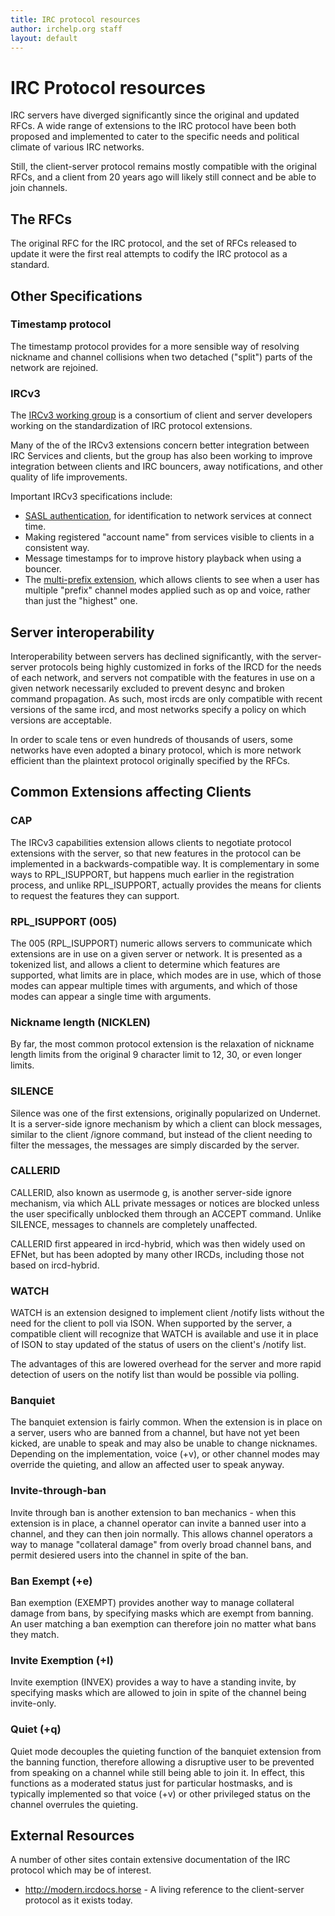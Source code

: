 ```yaml
---
title: IRC protocol resources
author: irchelp.org staff
layout: default
---
```


# IRC Protocol resources

IRC servers have diverged significantly since the original and updated RFCs.
A wide range of extensions to the IRC protocol have been both proposed and implemented
to cater to the specific needs and political climate of various IRC networks.

Still, the client-server protocol remains mostly compatible with the original RFCs,
and a client from 20 years ago will likely still connect and be able to join channels.

## The RFCs
The original RFC for the IRC protocol, and the set of RFCs released to update it
were the first real attempts to codify the IRC protocol as a standard.

## Other Specifications

### Timestamp protocol
The timestamp protocol provides for a more sensible way of resolving nickname and
channel collisions when two detached ("split") parts of the network are rejoined.

### IRCv3
The [IRCv3 working group](http://ircv3.net/) is a consortium of client and server
developers working on the standardization of IRC protocol extensions.

Many of the of the IRCv3 extensions concern better integration between IRC Services
and clients, but the group has also been working to improve integration between
clients and IRC bouncers, away notifications, and other quality of life improvements.

Important IRCv3 specifications include:
* [SASL authentication](http://ircv3.net/specs/extensions/sasl-3.2.html), for identification to network services at connect time.
* Making registered "account name" from services visible to clients in a consistent way.
* Message timestamps for to improve history playback when using a bouncer.
* The [multi-prefix extension](http://ircv3.net/specs/extensions/multi-prefix-3.1.html), which allows clients to see when a user has multiple "prefix" channel modes applied such as op and voice, rather than just the "highest" one.


## Server interoperability
Interoperability between servers has declined significantly, with the server-server
protocols being highly customized in forks of the IRCD for the needs of each network,
and servers not compatible with the features in use on a given network necessarily
excluded to prevent desync and broken command propagation. As such, most ircds are
only compatible with recent versions of the same ircd, and most networks specify
a policy on which versions are acceptable.

In order to scale tens or even hundreds of thousands of users, some networks have
even adopted a binary protocol, which is more network efficient than the plaintext
protocol originally specified by the RFCs.

## Common Extensions affecting Clients

### CAP
The IRCv3 capabilities extension allows clients to negotiate protocol extensions
with the server, so that new features in the protocol can be implemented in a
backwards-compatible way. It is complementary in some ways to RPL_ISUPPORT, but
happens much earlier in the registration process, and unlike RPL_ISUPPORT, actually
provides the means for clients to request the features they can support.

### RPL_ISUPPORT (005)
The 005 (RPL_ISUPPORT) numeric allows servers to communicate which extensions are
in use on a given server or network. It is presented as a tokenized list, and allows
a client to determine which features are supported, what limits are in place, which
modes are in use, which of those modes can appear multiple times with arguments,
and which of those modes can appear a single time with arguments.

### Nickname length (NICKLEN)
By far, the most common protocol extension is the relaxation of nickname length limits from
the original 9 character limit to 12, 30, or even longer limits.

### SILENCE
Silence was one of the first extensions, originally popularized on Undernet. It is
a server-side ignore mechanism by which a client can block messages, similar to
the client /ignore command, but instead of the client needing to filter the messages,
the messages are simply discarded by the server.

### CALLERID
CALLERID, also known as usermode g, is another server-side ignore mechanism, via
which ALL private messages or notices are blocked unless the user specifically
unblocked them through an ACCEPT command. Unlike SILENCE, messages to channels
are completely unaffected.

CALLERID first appeared in ircd-hybrid, which was then widely used on EFNet, but
has been adopted by many other IRCDs, including those not based on ircd-hybrid.

### WATCH
WATCH is an extension designed to implement client /notify lists without the need
for the client to poll via ISON. When supported by the server, a compatible client
will recognize that WATCH is available and use it in place of ISON to stay updated
of the status of users on the client's /notify list.

The advantages of this are lowered overhead for the server and more rapid detection
of users on the notify list than would be possible via polling.

### Banquiet
The banquiet extension is fairly common. When the extension is in place on a server,
users who are banned from a channel, but have not yet been kicked, are unable to speak
and may also be unable to change nicknames. Depending on the implementation, voice (+v),
or other channel modes may override the quieting, and allow an affected user to speak
anyway.

### Invite-through-ban
Invite through ban is another extension to ban mechanics - when this extension is in
place, a channel operator can invite a banned user into a channel, and they can then
join normally. This allows channel operators a way to manage "collateral damage"
from overly broad channel bans, and permit desiered users into the channel in spite
of the ban.

### Ban Exempt (+e)
Ban exemption (EXEMPT) provides another way to manage collateral damage from bans,
by specifying masks which are exempt from banning. An user matching a ban exemption
can therefore join no matter what bans they match.

### Invite Exemption (+I)
Invite exemption (INVEX) provides a way to have a standing invite, by specifying
masks which are allowed to join in spite of the channel being invite-only.

### Quiet (+q)
Quiet mode decouples the quieting function of the banquiet extension from the banning
function, therefore allowing a disruptive user to be prevented from speaking on a channel
while still being able to join it. In effect, this functions as a moderated status just
for particular hostmasks, and is typically implemented so that voice (+v) or other
privileged status on the channel overrules the quieting.

## External Resources
A number of other sites contain extensive documentation of the IRC protocol which may
be of interest.

* <http://modern.ircdocs.horse> - A living reference to the client-server protocol as it exists today.
